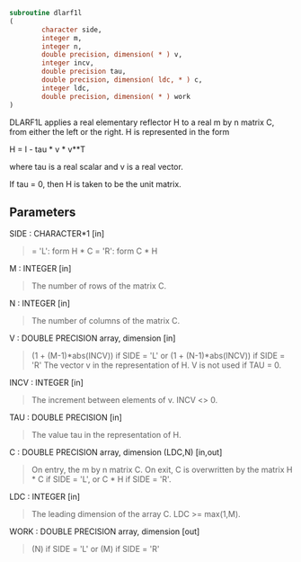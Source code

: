 ```fortran
subroutine dlarf1l
(
        character side,
        integer m,
        integer n,
        double precision, dimension( * ) v,
        integer incv,
        double precision tau,
        double precision, dimension( ldc, * ) c,
        integer ldc,
        double precision, dimension( * ) work
)
```

DLARF1L applies a real elementary reflector H to a real m by n matrix
C, from either the left or the right. H is represented in the form

H = I - tau * v * v**T

where tau is a real scalar and v is a real vector.

If tau = 0, then H is taken to be the unit matrix.

## Parameters
SIDE : CHARACTER*1 [in]
> = 'L': form  H * C
> = 'R': form  C * H

M : INTEGER [in]
> The number of rows of the matrix C.

N : INTEGER [in]
> The number of columns of the matrix C.

V : DOUBLE PRECISION array, dimension [in]
> (1 + (M-1)*abs(INCV)) if SIDE = 'L'
> or (1 + (N-1)*abs(INCV)) if SIDE = 'R'
> The vector v in the representation of H. V is not used if
> TAU = 0.

INCV : INTEGER [in]
> The increment between elements of v. INCV <> 0.

TAU : DOUBLE PRECISION [in]
> The value tau in the representation of H.

C : DOUBLE PRECISION array, dimension (LDC,N) [in,out]
> On entry, the m by n matrix C.
> On exit, C is overwritten by the matrix H * C if SIDE = 'L',
> or C * H if SIDE = 'R'.

LDC : INTEGER [in]
> The leading dimension of the array C. LDC >= max(1,M).

WORK : DOUBLE PRECISION array, dimension [out]
> (N) if SIDE = 'L'
> or (M) if SIDE = 'R'

